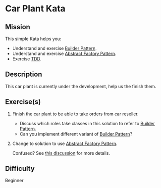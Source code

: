 # Car Plant Kata

## Mission

This simple Kata helps you:
* Understand and exercise [Builder Pattern][builder-pattern].
* Understand and exercise [Abstract Factory Pattern][abstract-factory-pattern].
* Exercise [TDD](https://en.wikipedia.org/wiki/Test-driven_development).

## Description

This car plant is currently under the development, help us the finish them. 

## Exercise(s)
1. Finish the car plant to be able to take orders from car reseller.
    * Discuss which roles take classes in this solution to refer to [Builder Pattern][builder-pattern].
    * Can you implement different variant of [Builder Pattern][builder-pattern]?
2. Change to solution to use [Abstract Factory Pattern][abstract-factory-pattern].

    Confused? See [this discussion](http://stackoverflow.com/questions/757743/what-is-the-difference-between-builder-design-pattern-and-factory-design-pattern) for more details.

## Difficulty

Beginner

[builder-pattern]: https://en.wikipedia.org/wiki/Builder_pattern
[abstract-factory-pattern]: https://en.wikipedia.org/wiki/Abstract_factory_pattern
